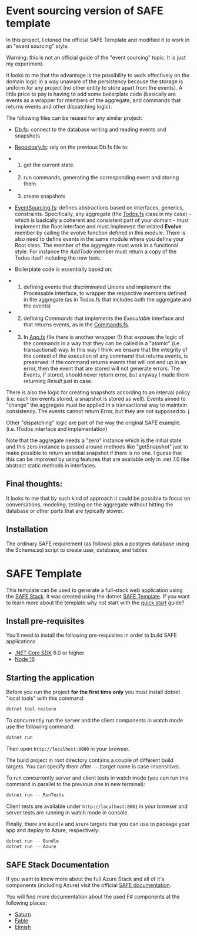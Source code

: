 # Event sourcing version of SAFE template

In this project, I cloned the official SAFE Template and modified it to work in an "event sourcing" style.

Warning: this is not an official guide of the "event sourcing" topic. It is just my experiment.

It looks to me that the advantage is the possibility to work effectively on the domain logic in a way unaware of the persistency because the storage is uniform for any project (no other entity to store apart from the events). A little price to pay is having to add some boilerplate code (basically are events as a wrapper for members of the aggregate, and commands that returns events and other dispatching logic).

The following files can be reused for any similar project:
* [Db.fs](./src/Server/Db.fs): connect to the database writing and reading events and snapshots
* [Repository.fs](./src/Server/Repository.fs): rely on the previous Db.fs file to:
* 1) get the current state.
* 2) run commands, generating the corresponding event and storing them.
* 3) create snapshots

* [EventSourcing.fs](./src/Shared/EventSourcing.fs): defines abstractions based on interfaces, generics, constraints. Specifically, any aggregate (the [Todos.fs](./src/shared/Todos.fs) class in my case) - which is basically a coherent and consistent part of your domain - must implement the Root interface and must implement the related __Evolve__ member by calling the _evolve_ function defined in this module. There is also need to define events in the same module where you define your Root class.
The member of the aggregate must work in a functional style. For instance the _AddTodo_ member must return a copy of the Todos itself including the new todo.

* Boilerplate code is essentially based on:
* 1.  defining events that discriminated Unions and implement the Processable interface, to wrapper the respective members defined in the aggregate (as in Todos.fs that includes both the aggregate and the events)
* 2.  defining _Commands_ that implements the _Executable_ interface and that returns events, as in the [Commands.fs](./src/Shared/Commands.fs).
* 3.  In [App.fs](./src/Server/App.fs) file there is another wrapper (!) that exposes the logic of the commands in a way that they can be called in a "atomic" (i.e. transactional) way. In this way I think we ensure that the integrity of the  context of the execution of any command that returns events, is preserved: if the command returns events that will not end up in an error, then the event that are stored will not generate errors.
The Events, if stored, should never return error, but anyway I made them returning _Result_ just in case.

 There is also the logic for creating snapshots according to an interval policy (i.e. each ten events stored, a snapshot is stored as well). Events aimed to "change" the aggregate must be applied in a transactional way to maintain consistency. The events cannot return Error, but they are not supposed to.
 j

Other "dispatching" logic are part of the way the original SAFE example. (i.e. ITodos interface and implementation)

Note that the aggregate needs a "zero" instance which is the initial state and this zero instance is passed around methods like "getSnapshot" just to make possible to return an initial snapshot if there is no one.
I guess that this can be improved by using features that are available only in .net 7.0 like abstract static methods in interfaces.

## Final thoughts:
It looks to me that by such kind of approach it could be possible to focus on conversations, modeling, testing on the aggregate without hitting the database or other parts that are typically slower.

## Installation
The ordinary SAFE requirement (as follows) plus a postgres database using the Schema.sql script to create user, database, and tables


# SAFE Template


This template can be used to generate a full-stack web application using the [SAFE Stack](https://safe-stack.github.io/). It was created using the dotnet [SAFE Template](https://safe-stack.github.io/docs/template-overview/). If you want to learn more about the template why not start with the [quick start](https://safe-stack.github.io/docs/quickstart/) guide?

## Install pre-requisites

You'll need to install the following pre-requisites in order to build SAFE applications

* [.NET Core SDK](https://www.microsoft.com/net/download) 6.0 or higher
* [Node 16](https://nodejs.org/en/download/)

## Starting the application

Before you run the project **for the first time only** you must install dotnet "local tools" with this command:

```bash
dotnet tool restore
```

To concurrently run the server and the client components in watch mode use the following command:

```bash
dotnet run
```

Then open `http://localhost:8080` in your browser.

The build project in root directory contains a couple of different build targets. You can specify them after `--` (target name is case-insensitive).

To run concurrently server and client tests in watch mode (you can run this command in parallel to the previous one in new terminal):

```bash
dotnet run -- RunTests
```

Client tests are available under `http://localhost:8081` in your browser and server tests are running in watch mode in console.

Finally, there are `Bundle` and `Azure` targets that you can use to package your app and deploy to Azure, respectively:

```bash
dotnet run -- Bundle
dotnet run -- Azure
```

## SAFE Stack Documentation

If you want to know more about the full Azure Stack and all of it's components (including Azure) visit the official [SAFE documentation](https://safe-stack.github.io/docs/).

You will find more documentation about the used F# components at the following places:

* [Saturn](https://saturnframework.org/)
* [Fable](https://fable.io/docs/)
* [Elmish](https://elmish.github.io/elmish/)
